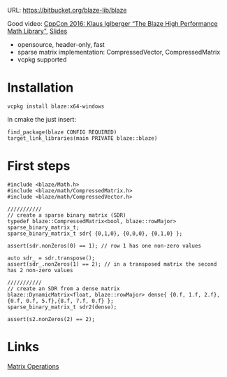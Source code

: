 URL: https://bitbucket.org/blaze-lib/blaze

Good video: [CppCon 2016: Klaus Iglberger “The Blaze High Performance Math Library"](https://www.youtube.com/watch?v=w-Y22KrMgFE), [Slides](
https://github.com/CppCon/CppCon2016/blob/master/Tutorials/The%20Blaze%20High%20Performance%20Math%20Library/The%20Blaze%20High%20Performance%20Math%20Library%20-%20Klaus%20Iglberger%20-%20CppCon%202016.pdf)

* opensource, header-only, fast
* sparse matrix implementation: CompressedVector, CompressedMatrix
* vcpkg supported

# Installation

`vcpkg install blaze:x64-windows`

In cmake the just insert:
```
find_package(blaze CONFIG REQUIRED)
target_link_libraries(main PRIVATE blaze::blaze)
```

# First steps

```
#include <blaze/Math.h>
#include <blaze/math/CompressedMatrix.h>
#include <blaze/math/CompressedVector.h>

///////////
// create a sparse binary matrix (SDR)
typedef blaze::CompressedMatrix<bool, blaze::rowMajor> sparse_binary_matrix_t;
sparse_binary_matrix_t sdr{ {0,1,0}, {0,0,0}, {0,1,0} };

assert(sdr.nonZeros(0) == 1); // row 1 has one non-zero values

auto sdr_ = sdr.transpose();
assert(sdr_.nonZeros(1) == 2); // in a transposed matrix the second has 2 non-zero values

///////////
// create an SDR from a dense matrix
blaze::DynamicMatrix<float, blaze::rowMajor> dense{ {0.f, 1.f, 2.f},{0.f, 0.f, 5.f},{8.f, 7.f, 0.f} };
sparse_binary_matrix_t sdr2(dense);

assert(s2.nonZeros(2) == 2);

```

# Links

[Matrix Operations](https://bitbucket.org/blaze-lib/blaze/wiki/Matrix%20Operations)
